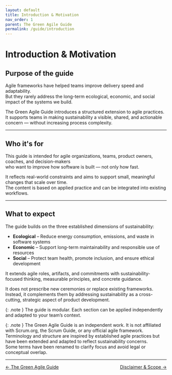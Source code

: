 ```yaml
---
layout: default
title: Introduction & Motivation
nav_order: 1
parent: The Green Agile Guide
permalink: /guide/introduction
---
```


# Introduction & Motivation

## Purpose of the guide

Agile frameworks have helped teams improve delivery speed and adaptability.  
But they rarely address the long-term ecological, economic, and social impact of the systems we build.

The Green Agile Guide introduces a structured extension to agile practices.  
It supports teams in making sustainability a visible, shared, and actionable concern — without increasing process complexity.

---

## Who it's for

This guide is intended for agile organizations, teams, product owners, coaches, and decision-makers  
who want to improve how software is built — not only how fast.

It reflects real-world constraints and aims to support small, meaningful changes that scale over time.  
The content is based on applied practice and can be integrated into existing workflows.

---

## What to expect

The guide builds on the three established dimensions of sustainability: 
- **Ecological** – Reduce energy consumption, emissions, and waste in software systems  
- **Economic** – Support long-term maintainability and responsible use of resources  
- **Social** – Protect team health, promote inclusion, and ensure ethical development

It extends agile roles, artifacts, and commitments with sustainability-focused thinking, measurable principles, and concrete guidance.

It does not prescribe new ceremonies or replace existing frameworks.  
Instead, it complements them by addressing sustainability as a cross-cutting, strategic aspect of product development.

{: .note }
The guide is modular. Each section can be applied independently and adapted to your team’s context.

{: .note }
The Green Agile Guide is an independent work. It is not affiliated with Scrum.org, the Scrum Guide, or any official agile framework.  
Terminology and structure are inspired by established agile practices but have been extended and adapted to reflect sustainability concerns.  
Some terms have been renamed to clarify focus and avoid legal or conceptual overlap.

---
<div style="display: flex; justify-content: space-between;">
  <a href="/guide/" style="text-small">← The Green Agile Guide</a>
  <a href="/guide/disclaimer" style="text-small">Disclaimer & Scope →</a>
</div>
